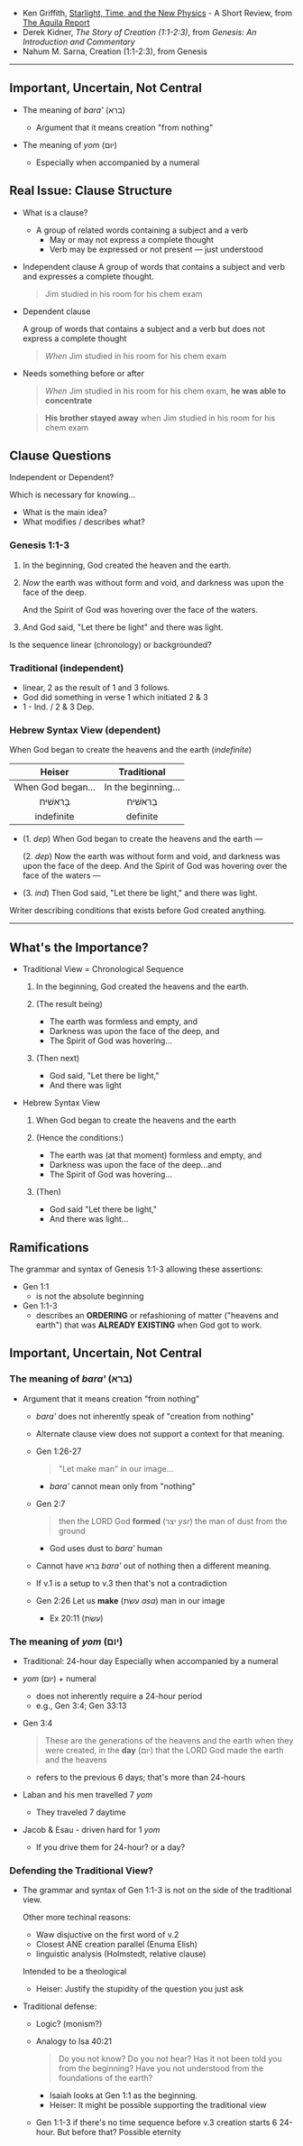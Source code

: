 ---
---

- Ken Griffith, [Starlight, Time, and the New Physics] - A Short Review, from [The Aquila Report](theaquilareport.com)
- Derek Kidner, _The Story of Creation (1:1-2:3)_, from _Genesis: An Introduction and Commentary_
- Nahum M. Sarna, Creation (1:1-2:3), from Genesis

[Starlight, Time, and the New Physics]: https://www.theaquilareport.com/starlight-time-and-the-new-physics-a-short-review/

----

## Important, Uncertain, Not Central

- The meaning of _bara'_ (ברא)
  - Argument that it means creation "from nothing"

- The meaning of _yom_ (יום)
  - Especially when accompanied by a numeral

## Real Issue: Clause Structure

- What is a clause?
  - A group of related words containing a subject and a verb
    - May or may not express a complete thought
    - Verb may be expressed or not present &mdash; just understood

- Independent clause
  A group of words that contains a subject and verb and expresses a complete thought.

  > Jim studied in his room for his chem exam

- Dependent clause

  A group of words that contains a subject and a verb but does not express a complete thought

  > _When_ Jim studied in his room for his chem exam

- Needs something before or after
  > _When_ Jim studied in his room for his chem exam, **he was able to concentrate**

  > **His brother stayed away** when Jim studied in his room for his chem exam

## Clause Questions

Independent or Dependent?

Which is necessary for knowing...

- What is the main idea?
- What modifies / describes what?

### Genesis 1:1-3

1. In the beginning, God created the heaven and the earth.

2. _Now_ the earth was without form and void, and darkness was upon the face of the deep.

   And the Spirit of God was hovering over the face of the waters.

3. And God said, "Let there be light" and there was light.

Is the sequence linear (chronology) or backgrounded?

### Traditional (independent)

- linear, 2 as the result of 1 and 3 follows.
- God did something in verse 1 which initiated 2 & 3
- 1 - Ind. / 2 & 3 Dep.

### Hebrew Syntax View (dependent)

When God began to create the heavens and the earth (_indefinite_)

Heiser | Traditional
:---:  | :---:
When God began... | In the beginning...
בָראשׁיח | בְראשׁיח
indefinite | definite

- (1. _dep_) When God began to create the heavens and the earth &mdash;

   (2. _dep_) Now the earth was without form and void, and darkness was upon the face of the deep. And the Spirit of God was hovering over the face of the waters &mdash;

- (3. _ind_) Then God said, "Let there be light," and there was light.

Writer describing conditions that exists before God created anything.

----

## What's the Importance?

- Traditional View = Chronological Sequence

  1. In the beginning, God created the heavens and the earth.

  2. (The result being)
     - The earth was formless and empty, and
     - Darkness was upon the face of the deep, and
     - The Spirit of God was hovering...

  3. (Then next)
     - God said, "Let there be light,"
     - And there was light

- Hebrew Syntax View

  1. When God began to create the heavens and the earth

  2. (Hence the conditions:)
     - The earth was (at that moment) formless and empty, and
     - Darkness was upon the face of the deep...and
     - The Spirit of God was hovering...
  3. (Then)
     - God said "Let there be light,"
     - And there was light...

## Ramifications

The grammar and syntax of Genesis 1:1-3 allowing these assertions:
- Gen 1:1
  - is not the absolute beginning
- Gen 1:1-3
  - describes an **ORDERING** or refashioning of matter ("heavens and earth") that was **ALREADY EXISTING** when God got to work.

## Important, Uncertain, Not Central

### The meaning of _bara'_ (ברא)

- Argument that it means creation "from nothing"
  - _bara'_ does not inherently speak of "creation from nothing"
  - Alternate clause view does not support a context for that meaning.

  - Gen 1:26-27
    > "Let make man" in our image...
      - _bara'_ cannot mean only from "nothing"

  - Gen 2:7
    > then the LORD God **formed** (יצר _ysr_) the man of dust from the ground
      - God uses dust to _bara'_ human

  - Cannot have ברא _bara'_ out of nothing then a different meaning.
  - If v.1 is a setup to v.3 then that's not a contradiction

  - Gen 2:26 Let us **make** (עשׂת _asa_) man in our image
    - Ex 20:11 (עשׂת)

### The meaning of _yom_ (יום)

- Traditional: 24-hour day Especially when accompanied by a numeral

- _yom_ (יום) + numeral
  - does not inherently require a 24-hour period
  - e.g., Gen 3:4; Gen 33:13

- Gen 3:4
  > These are the generations of the heavens and the earth when they were created, in the **day** (יום) that the LORD God made the earth and the heavens
  - refers to the previous 6 days; that's more than 24-hours

- Laban and his men travelled 7 _yom_
  - They traveled 7 daytime

- Jacob & Esau - driven hard for 1 _yom_
  - If you drive them for 24-hour? or a day?

### Defending the Traditional View?

- The grammar and syntax of Gen 1:1-3 is not on the side of the traditional view.

  Other more techinal reasons:

  - Waw disjuctive on the first word of v.2
  - Closest ANE creation parallel (Enuma Elish)
  - linguistic analysis (Holmstedt, relative clause)

  Intended to be a theological

  - Heiser: Justify the stupidity of the question you just ask

- Traditional defense:
  - Logic? (monism?)
  - Analogy to Isa 40:21

    > Do you not know? Do you not hear? Has it not been told you from the beginning? Have you not understood from the foundations of the earth?

    - Isaiah looks at Gen 1:1 as the beginning.
    - Heiser: It might be possible supporting the traditional view

  - Gen 1:1-3 if there's no time sequence before v.3 creation starts 6 24-hour. But before that? Possible eternity
